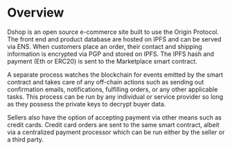 # Overview

Dshop is an open source e-commerce site built to use the Origin Protocol. The front end and product database are hosted on IPFS and can be served via ENS. When customers place an order, their contact and shipping information is encrypted via PGP and stored on IPFS. The IPFS hash and payment \(Eth or ERC20\) is sent to the Marketplace smart contract.

A separate process watches the blockchain for events emitted by the smart contract and takes care of any off-chain actions such as sending out confirmation emails, notifications, fulfilling orders, or any other applicable tasks. This process can be run by any individual or service provider so long as they possess the private keys to decrypt buyer data.

Sellers also have the option of accepting payment via other means such as credit cards. Credit card orders are sent to the same smart contract, albeit via a centralized payment processor which can be run either by the seller or a third party.

